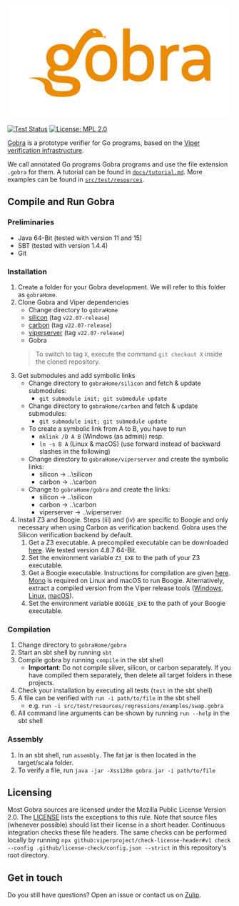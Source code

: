 <img src=".github/docs/gobra.png" height="250">

[![Test Status](https://github.com/viperproject/gobra/workflows/test/badge.svg?branch=master)](https://github.com/viperproject/gobra/actions?query=workflow%3Atest+branch%3Amaster)
[![License: MPL 2.0](https://img.shields.io/badge/License-MPL%202.0-brightgreen.svg)](./LICENSE)

[Gobra](https://www.pm.inf.ethz.ch/research/gobra.html) is a prototype verifier for Go programs, based on the [Viper verification infrastructure](https://www.pm.inf.ethz.ch/research/viper.html).

We call annotated Go programs Gobra programs and use the file extension `.gobra` for them. A tutorial can be found in [`docs/tutorial.md`](https://github.com/viperproject/gobra/blob/master/docs/tutorial.md). More examples can be found in [`src/test/resources`](https://github.com/viperproject/gobra/blob/master/src/test/resources).

## Compile and Run Gobra
### Preliminaries
- Java 64-Bit (tested with version 11 and 15)
- SBT (tested with version 1.4.4)
- Git

### Installation
1. Create a folder for your Gobra development. We will refer to this folder as `gobraHome`.
2. Clone Gobra and Viper dependencies
    - Change directory to `gobraHome`
    - [silicon](https://github.com/viperproject/silicon) (tag `v22.07-release`)
    - [carbon](https://github.com/viperproject/carbon) (tag `v22.07-release`)
    - [viperserver](https://github.com/viperproject/viperserver) (tag `v22.07-release`)
    - Gobra
    > To switch to tag `X`, execute the command ```git checkout X``` inside the cloned repository.
3. Get submodules and add symbolic links
    - Change directory to `gobraHome/silicon` and fetch & update submodules:
        - `git submodule init; git submodule update`
    - Change directory to `gobraHome/carbon` and fetch & update submodules:
        - `git submodule init; git submodule update`
   - To create a symbolic link from A to B, you have to run
      - `mklink /D A B` (Windows (as admin)) resp.
      - `ln -s B A` (Linux & macOS) (use forward instead of backward slashes in the following)
    - Change directory to `gobraHome/viperserver` and create the symbolic links:
        - silicon -> ..\silicon
        - carbon -> ..\carbon
    - Change to `gobraHome/gobra` and create the links:
        - silicon -> ..\silicon
        - carbon -> ..\carbon
        - viperserver -> ..\viperserver
4. Install Z3 and Boogie. 
    Steps (iii) and (iv) are specific to Boogie and only necessary when using Carbon as verification backend. Gobra uses the Silicon verification backend by default.
    1. Get a Z3 executable. A precompiled executable can be downloaded [here](https://github.com/Z3Prover/z3/releases). 
      We tested version 4.8.7 64-Bit.
    2. Set the environment variable `Z3_EXE` to the path of your Z3 executable.
    3. Get a Boogie executable. Instructions for compilation are given [here](https://github.com/boogie-org/boogie).
        [Mono](https://www.mono-project.com/download/stable/) is required on Linux and macOS to run Boogie.
        Alternatively, extract a compiled version from the Viper release tools
        ([Windows](http://viper.ethz.ch/downloads/ViperToolsReleaseWin.zip), [Linux](http://viper.ethz.ch/downloads/ViperToolsReleaseLinux.zip), [macOS](http://viper.ethz.ch/downloads/ViperToolsReleaseMac.zip)).
    4. Set the environment variable `BOOGIE_EXE` to the path of your Boogie executable.

### Compilation
1. Change directory to `gobraHome/gobra`
2. Start an sbt shell by running `sbt`
3. Compile gobra by running `compile` in the sbt shell
    - **Important**: Do not compile silver, silicon, or carbon separately. 
    If you have compiled them separately, then delete all target folders in these projects.
4. Check your installation by executing all tests (`test` in the sbt shell)
5. A file can be verified with `run -i path/to/file` in the sbt shell
    - e.g. `run -i src/test/resources/regressions/examples/swap.gobra`
6. All command line arguments can be shown by running `run --help` in the sbt shell

### Assembly
1. In an sbt shell, run `assembly`. The fat jar is then located in the target/scala folder.
2. To verify a file, run `java -jar -Xss128m gobra.jar -i path/to/file`


## Licensing
Most Gobra sources are licensed under the Mozilla Public License Version 2.0. 
The [LICENSE](./LICENSE) lists the exceptions to this rule.
Note that source files (whenever possible) should list their license in a short header.
Continuous integration checks these file headers.
The same checks can be performed locally by running `npx github:viperproject/check-license-header#v1 check --config .github/license-check/config.json --strict` in this repository's root directory.

## Get in touch
Do you still have questions? Open an issue or contact us on [Zulip](https://gobra.zulipchat.com).
